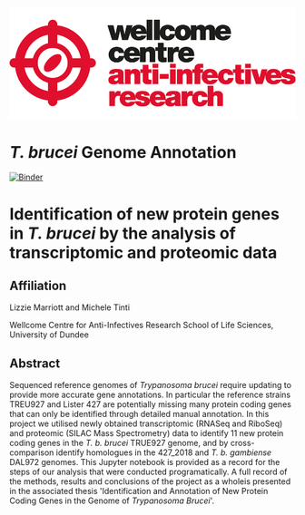 
![title](https://github.com/mtinti/TriTrypML_code/blob/master/static/ANTI-INFECTIVES-RGB_200pc.png)
# *T. brucei* Genome Annotation

[![Binder](https://mybinder.org/badge_logo.svg)](https://mybinder.org/v2/gh/e-marriott/honours_project/HEAD?filepath=project_notebook.ipynb)


# Identification of new protein genes in *T. brucei* by the analysis of transcriptomic and proteomic data
## Affiliation
Lizzie Marriott and Michele Tinti

 Wellcome Centre for Anti-Infectives Research
School of Life Sciences, University of Dundee

## Abstract

Sequenced reference genomes of _Trypanosoma brucei_ require updating to provide more accurate gene annotations. 
In particular the reference strains TREU927 and Lister 427 are potentially missing many protein coding genes that can only be identified through detailed manual annotation. 
In this project we utilised newly obtained transcriptomic (RNASeq and RiboSeq) and proteomic (SILAC Mass Spectrometry) data to identify 11 new protein coding genes in the *T. b. brucei* TRUE927 genome,
 and by cross-comparison identify homologues in the 427_2018 and *T. b. gambiense* DAL972 genomes.
This Jupyter notebook is provided as a record for the steps of our analysis that were conducted programatically.
 A full record of the methods, results and conclusions of the project as a wholeis presented in the associated thesis 'Identification and Annotation of New Protein Coding Genes in the Genome of *Trypanosoma Brucei*'.




